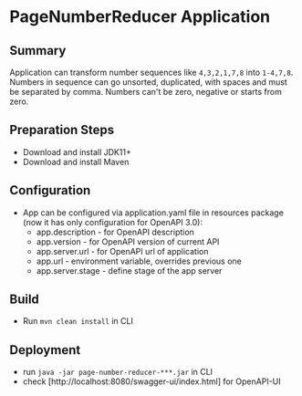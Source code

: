 # PageNumberReducer Application

## Summary

Application can transform number sequences like ```4,3,2,1,7,8``` into ```1-4,7,8```. 
Numbers in sequence can go unsorted, duplicated, with spaces and must be separated by comma.
Numbers can't be zero, negative or starts from zero.

## Preparation Steps

+ Download and install JDK11+
+ Download and install Maven

## Configuration

+ App can be configured via application.yaml file in resources package (now it has only configuration for OpenAPI 3.0):
  - app.description - for OpenAPI description
  - app.version - for OpenAPI version of current API
  - app.server.url - for OpenAPI url of application
  - app.url - environment variable, overrides previous one
  - app.server.stage - define stage of the app server

## Build

+ Run ```mvn clean install``` in CLI

## Deployment

+ run ```java -jar page-number-reducer-***.jar``` in CLI
+ check [http://localhost:8080/swagger-ui/index.html] for OpenAPI-UI